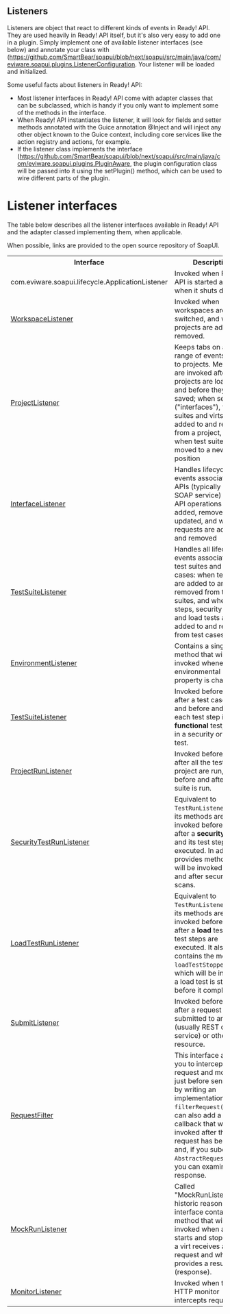 ## Listeners

Listeners are object that react to different kinds of events in Ready! API. They are used heavily in Ready! API itself, but it's also very easy to add one in a plugin. Simply implement one of available listener interfaces (see below) and annotate your class with (https://github.com/SmartBear/soapui/blob/next/soapui/src/main/java/com/eviware.soapui.plugins.ListenerConfiguration. Your listener will be loaded and initialized.

Some useful facts about listeners in Ready! API:
- Most listener interfaces in Ready! API come with adapter classes that can be subclassed, which is handy if  you only want to implement some of the methods in the interface.
- When Ready! API instantiates the listener, it will look for fields and setter methods annotated with the Guice annotation @Inject and will inject any other object known to the Guice context, including core services like the action registry and actions, for example. 
- If the listener class implements the interface (https://github.com/SmartBear/soapui/blob/next/soapui/src/main/java/com/eviware.soapui.plugins.PluginAware, the plugin configuration class will be passed into it using the setPlugin() method, which can be used to wire different parts of the plugin.

# Listener interfaces

The table below describes all the listener interfaces available in Ready! API and the adapter classed implementing them, when applicable.

When possible, links are provided to the open source repository of SoapUI.

<table>
    <tr>
        <th>Interface</th><th>Description</th><th>Adapter class</th>
    </tr>
    <tr>
        <td>com.eviware.soapui.lifecycle.ApplicationListener</td>
        <td>Invoked when Ready! API is started and when it shuts down</td>
        <td>-</td>
    </tr>
    <tr>
        <td><a href="https://github.com/SmartBear/soapui/blob/next/soapui/src/main/java/com/eviware/soapui/model/workspace/WorkspaceListener.java">WorkspaceListener</a></td>
        <td>Invoked when workspaces are switched, and when projects are added and removed.</td>
        <td><a href="https://github.com/SmartBear/soapui/blob/next/soapui/src/main/java/com/eviware/soapui/model/support/WorkspaceListenerAdapter.java">WorkspaceListenerAdapter</a></td>
    </tr>
    <tr>
        <td><a href="https://github.com/SmartBear/soapui/blob/next/soapui/src/main/java/com/eviware/soapui/model/project/ProjectListener.java">ProjectListener</a></td>
        <td>Keeps tabs on a wide range of events related to projects. Methods are invoked after projects are loaded and before they are saved;
            when services ("interfaces"), test suites and virts are added to and removed from a project, and when test
        suites are moved to a new position</td>
        <td><a href="https://github.com/SmartBear/soapui/blob/next/soapui/src/main/java/com/eviware/soapui/model/supportProjectListenerAdapter.java">ProjectListenerAdapter</a></td>
    </tr>
    <tr>
        <td><a href="https://github.com/SmartBear/soapui/blob/next/soapui/src/main/java/com/eviware/soapui/model/iface/InterfaceListener.java">InterfaceListener</a></td>
        <td>Handles lifecycle events associated with APIs (typically REST or SOAP service) - when API operations are added,
        removed and updated, and when requests are added and removed</td>
        <td><a href="https://github.com/SmartBear/soapui/blob/next/soapui/src/main/java/com/eviware/soapui/model/support/InterfaceListenerAdapter.java">InterfaceListenerAdapter</a></td>
    </tr>
    <tr>
        <td><a href="https://github.com/SmartBear/soapui/blob/next/soapui/src/main/java/com/eviware/soapui/model/testsuite/TestSuiteListener.java">TestSuiteListener</a></td>
        <td>Handles all lifecycle events associated with test suites and test cases: when test cases are added to and removed from test suites,
            and when test steps, security tests and load tests are added to and removed from test cases.</td>
        <td><a href="https://github.com/SmartBear/soapui/blob/next/soapui/src/main/java/com/eviware/soapui/model/support/TestSuiteListenerAdapter.java">TestSuiteListenerAdapter</a></td>
    </tr>
    <tr>
        <td><a href="https://github.com/SmartBear/soapui/blob/next/soapui/src/main/java/com/eviware/soapui/model/environment/EnvironmentListener.java">EnvironmentListener</a></td>
        <td>Contains a single method that will be invoked whenever an environmental property is changed.</td>
        <td>-</td>
    </tr>
    <tr>
        <td><a href="https://github.com/SmartBear/soapui/blob/next/soapui/src/main/java/com/eviware/soapui/model/testsuite/TestRunListener.java">TestSuiteListener</a></td>
        <td>Invoked before and after a test case is run, and before and after each test step in a <b>functional</b> test, i.e.
            not in a security or load test.</td>
        <td><a href="https://github.com/SmartBear/soapui/blob/next/soapui/src/main/java/com/eviware/soapui/model/supportTestRunListenerAdapter.java">TestRunListenerAdapter</a></td>
    </tr>
    <tr>
        <td><a href="https://github.com/SmartBear/soapui/blob/next/soapui/src/main/java/com/eviware/soapui/model/testsuite/ProjectRunListener.java">ProjectRunListener</a></td>
        <td>Invoked before and after all the tests in a project are run, and before and after a test suite is run.</td>
        <td>-</td>
    </tr>
    <tr>
        <td><a href="https://github.com/SmartBear/soapui/blob/next/soapui/src/main/java/com/eviware/soapui/security/support/SecurityTestRunListener.java">SecurityTestRunListener</a></td>
        <td>Equivalent to <code>TestRunListener</code>, but its methods are invoked before and after a <b>security</b> test and its
        test steps are executed. In addition, it provides methods that will be invoked before and after security scans.</td>
        <td><a href="https://github.com/SmartBear/soapui/blob/next/soapui/src/main/java/com/eviware/soapui/security/supportSecurityTestRunListenerAdapter.java">SecurityTestRunListenerAdapter</a></td>
    </tr>
    <tr>
        <td><a href="https://github.com/SmartBear/soapui/blob/next/soapui/src/main/java/com/eviware/soapui/model/testsuite/LoadTestRunListener.java">LoadTestRunListener</a></td>
        <td>Equivalent to <code>TestRunListener</code>, but its methods are invoked before and after a <b>load</b> test and its
            test steps are executed. It also contains the method <code>loadTestStopped()</code>, which will be invoked if
        a load test is stopped before it completes.</td>
        <td><a href="https://github.com/SmartBear/soapui/blob/next/soapui/src/main/java/com/eviware/soapui/model/support/LoadTestRunListenerAdapter.java">LoadTestRunListenerAdapter</a></td>
    </tr>
    <tr>
        <td><a href="https://github.com/SmartBear/soapui/blob/next/soapui/src/main/java/com/eviware/soapui/model/ifaceSubmitListener.java">SubmitListener</a></td>
        <td>Invoked before and after a request is submitted to an API (usually REST or SOAP service) or other resource.</td>
        <td>-</td>
    </tr>
    <tr>
        <td><a href="https://github.com/SmartBear/soapui/blob/next/soapui/src/main/java/com/eviware/soapui/impl/wsdl/submitRequestFilter.java">RequestFilter</a></td>
        <td>This interface allows you to intercept a request and modify it just before sending it, by writing an
        implementation for <code>filterRequest()</code>. You can also add a callback that will be invoked after the request
        has been sent and, if you subclass <code>AbstractRequestFilter</code>, you can examine the response.</td>
        <td><a href="https://github.com/SmartBear/soapui/blob/next/soapui/src/main/java/com/eviware/soapui/impl/wsdl/submit/filters/AbstractRequestFilter.java">AbstractRequestFilter</a>
         (technically not an adapter class, but very useful when you want to build a RequestFilter)</td>
    </tr>
    <tr>
        <td><a href="https://github.com/SmartBear/soapui/blob/next/soapui/src/main/java/com/eviware/soapui/model/mockMockRunListener.java">MockRunListener</a></td>
        <td>Called "MockRunListener" for historic reasons, this interface contains method that will be invoked when
        a virt starts and stops, when a virt receives a request and when it provides a result (response).</td>
        <td><a href="https://github.com/SmartBear/soapui/blob/next/soapui/src/main/java/com/eviware/soapui/model/supportMockRunListenerAdapter.java">MockRunListenerAdapter</a></td>
    </tr>
    <tr>
        <td><a href="https://github.com/SmartBear/soapui/blob/next/soapui/src/main/java/com/eviware/soapui/impl/wsdl/monitorMonitorListener.java">MonitorListener</a></td>
        <td>Invoked when the HTTP monitor intercepts requests.</td>
        <td><a href="https://github.com/SmartBear/soapui/blob/next/soapui/src/main/java/com/eviware/soapui/impl/wsdl/monitorMonitorListenerAdapter.java">MonitorListenerAdapter</a></td>
    </tr>
</table>
